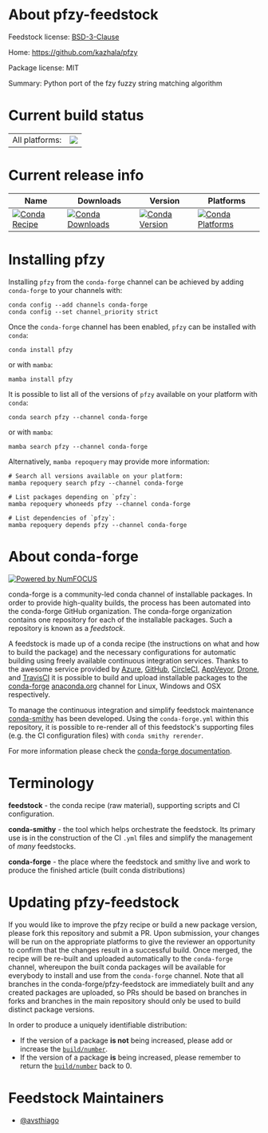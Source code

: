 About pfzy-feedstock
====================

Feedstock license: [BSD-3-Clause](https://github.com/conda-forge/pfzy-feedstock/blob/main/LICENSE.txt)

Home: https://github.com/kazhala/pfzy

Package license: MIT

Summary: Python port of the fzy fuzzy string matching algorithm

Current build status
====================


<table><tr><td>All platforms:</td>
    <td>
      <a href="https://dev.azure.com/conda-forge/feedstock-builds/_build/latest?definitionId=17564&branchName=main">
        <img src="https://dev.azure.com/conda-forge/feedstock-builds/_apis/build/status/pfzy-feedstock?branchName=main">
      </a>
    </td>
  </tr>
</table>

Current release info
====================

| Name | Downloads | Version | Platforms |
| --- | --- | --- | --- |
| [![Conda Recipe](https://img.shields.io/badge/recipe-pfzy-green.svg)](https://anaconda.org/conda-forge/pfzy) | [![Conda Downloads](https://img.shields.io/conda/dn/conda-forge/pfzy.svg)](https://anaconda.org/conda-forge/pfzy) | [![Conda Version](https://img.shields.io/conda/vn/conda-forge/pfzy.svg)](https://anaconda.org/conda-forge/pfzy) | [![Conda Platforms](https://img.shields.io/conda/pn/conda-forge/pfzy.svg)](https://anaconda.org/conda-forge/pfzy) |

Installing pfzy
===============

Installing `pfzy` from the `conda-forge` channel can be achieved by adding `conda-forge` to your channels with:

```
conda config --add channels conda-forge
conda config --set channel_priority strict
```

Once the `conda-forge` channel has been enabled, `pfzy` can be installed with `conda`:

```
conda install pfzy
```

or with `mamba`:

```
mamba install pfzy
```

It is possible to list all of the versions of `pfzy` available on your platform with `conda`:

```
conda search pfzy --channel conda-forge
```

or with `mamba`:

```
mamba search pfzy --channel conda-forge
```

Alternatively, `mamba repoquery` may provide more information:

```
# Search all versions available on your platform:
mamba repoquery search pfzy --channel conda-forge

# List packages depending on `pfzy`:
mamba repoquery whoneeds pfzy --channel conda-forge

# List dependencies of `pfzy`:
mamba repoquery depends pfzy --channel conda-forge
```


About conda-forge
=================

[![Powered by
NumFOCUS](https://img.shields.io/badge/powered%20by-NumFOCUS-orange.svg?style=flat&colorA=E1523D&colorB=007D8A)](https://numfocus.org)

conda-forge is a community-led conda channel of installable packages.
In order to provide high-quality builds, the process has been automated into the
conda-forge GitHub organization. The conda-forge organization contains one repository
for each of the installable packages. Such a repository is known as a *feedstock*.

A feedstock is made up of a conda recipe (the instructions on what and how to build
the package) and the necessary configurations for automatic building using freely
available continuous integration services. Thanks to the awesome service provided by
[Azure](https://azure.microsoft.com/en-us/services/devops/), [GitHub](https://github.com/),
[CircleCI](https://circleci.com/), [AppVeyor](https://www.appveyor.com/),
[Drone](https://cloud.drone.io/welcome), and [TravisCI](https://travis-ci.com/)
it is possible to build and upload installable packages to the
[conda-forge](https://anaconda.org/conda-forge) [anaconda.org](https://anaconda.org/)
channel for Linux, Windows and OSX respectively.

To manage the continuous integration and simplify feedstock maintenance
[conda-smithy](https://github.com/conda-forge/conda-smithy) has been developed.
Using the ``conda-forge.yml`` within this repository, it is possible to re-render all of
this feedstock's supporting files (e.g. the CI configuration files) with ``conda smithy rerender``.

For more information please check the [conda-forge documentation](https://conda-forge.org/docs/).

Terminology
===========

**feedstock** - the conda recipe (raw material), supporting scripts and CI configuration.

**conda-smithy** - the tool which helps orchestrate the feedstock.
                   Its primary use is in the construction of the CI ``.yml`` files
                   and simplify the management of *many* feedstocks.

**conda-forge** - the place where the feedstock and smithy live and work to
                  produce the finished article (built conda distributions)


Updating pfzy-feedstock
=======================

If you would like to improve the pfzy recipe or build a new
package version, please fork this repository and submit a PR. Upon submission,
your changes will be run on the appropriate platforms to give the reviewer an
opportunity to confirm that the changes result in a successful build. Once
merged, the recipe will be re-built and uploaded automatically to the
`conda-forge` channel, whereupon the built conda packages will be available for
everybody to install and use from the `conda-forge` channel.
Note that all branches in the conda-forge/pfzy-feedstock are
immediately built and any created packages are uploaded, so PRs should be based
on branches in forks and branches in the main repository should only be used to
build distinct package versions.

In order to produce a uniquely identifiable distribution:
 * If the version of a package **is not** being increased, please add or increase
   the [``build/number``](https://docs.conda.io/projects/conda-build/en/latest/resources/define-metadata.html#build-number-and-string).
 * If the version of a package **is** being increased, please remember to return
   the [``build/number``](https://docs.conda.io/projects/conda-build/en/latest/resources/define-metadata.html#build-number-and-string)
   back to 0.

Feedstock Maintainers
=====================

* [@avsthiago](https://github.com/avsthiago/)


